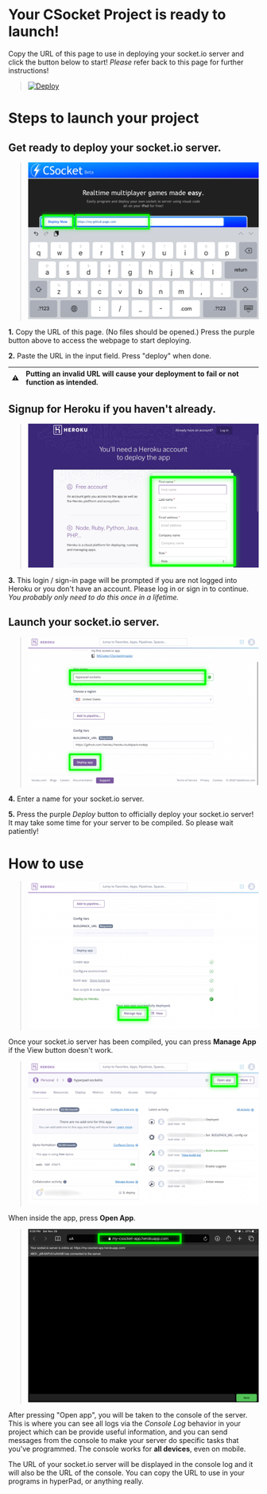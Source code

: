 # Your CSocket Project is ready to launch!
Copy the URL of this page to use in deploying your socket.io server and click the button below to start! *Please* refer back to this page for further instructions!

> [![Deploy](https://www.herokucdn.com/deploy/button.png)](https://rxcodes.github.io/CSocket-Docs/Compiler.html)

# Steps to launch your project
## Get ready to deploy your socket.io server.
> ![image](https://raw.githubusercontent.com/RXCodes/CSocket-Application/main/content/72ABDFFA-7BBB-439F-BAD4-C939436709E5.png)

**1.** Copy the URL of this page. (No files should be opened.) Press the purple button above to access the webpage to start deploying.

**2.** Paste the URL in the input field. Press "deploy" when done.

:warning: | Putting an invalid URL will cause your deployment to fail or not function as intended.
:---: | :---

## Signup for Heroku if you haven't already.
> ![image](https://raw.githubusercontent.com/RXCodes/CSocket-Application/main/content/46E966BF-8895-4AE5-97B2-8A104D6D56D7.png)

**3.** This login / sign-in page will be prompted if you are not logged into Heroku or you don't have an account. Please log in or sign in to continue. *You probably only need to do this once in a lifetime.*

## Launch your socket.io server.
> ![image](https://raw.githubusercontent.com/RXCodes/CSocket-Application/main/content/3D379059-1FE0-4007-81F1-DCC3ED08680D.png)

**4.** Enter a name for your socket.io server.

**5.** Press the purple *Deploy* button to officially deploy your socket.io server! It may take some time for your server to be compiled. So please wait patiently!

# How to use
> ![image](https://raw.githubusercontent.com/RXCodes/CSocket-Application/main/content/4F4AE9D0-60FD-46FC-98B7-0EBCF6EB20A8.png)

Once your socket.io server has been compiled, you can press **Manage App** if the View button doesn't work.

> ![image](https://raw.githubusercontent.com/RXCodes/CSocket-Application/main/content/6591CD00-6E85-4A44-94F4-A8224FF17BE8.png)

When inside the app, press **Open App**.

> ![image](https://raw.githubusercontent.com/RXCodes/CSocket-Application/main/content/17DACD68-0109-47AC-BB1C-3ADDD0AEC22F.png)

After pressing "Open app", you will be taken to the console of the server. This is where you can see all logs via the *Console Log* behavior in your project which can be provide useful information, and you can send messages from the console to make your server do specific tasks that you've programmed. The console works for **all devices**, even on mobile.

The URL of your socket.io server will be displayed in the console log and it will also be the URL of the console. You can copy the URL to use in your programs in hyperPad, or anything really.
